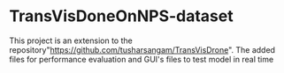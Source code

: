 # TransVisDoneOnNPS-dataset
This project is an extension to the repository"https://github.com/tusharsangam/TransVisDrone". The added files for performance evaluation and  GUI's files to test model in real time
